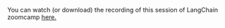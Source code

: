 You can watch (or download) the recording of this session of LangChain zoomcamp [here.](https://bit.ly/3LKpPlz)